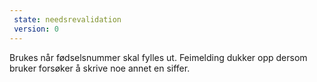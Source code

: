 ```yaml
---
 state: needsrevalidation
 version: 0
---
```

Brukes når fødselsnummer skal fylles ut. Feimelding dukker opp dersom bruker forsøker å skrive noe annet en siffer.
